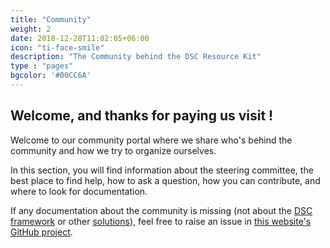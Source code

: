 ```yaml
---
title: "Community"
weight: 2
date: 2018-12-28T11:02:05+06:00
icon: "ti-face-smile"
description: "The Community behind the DSC Resource Kit"
type : "pages"
bgcolor: '#00CC6A'
---
```


## Welcome, and thanks for paying us visit !

Welcome to our community portal where we share who's behind the community and how we try to organize ourselves.

In this section, you will find information about the steering committee, the best place to find help, how to ask a question, how you can contribute, and where to look for documentation.

If any documentation about the community is missing (not about the [DSC framework](https://docs.microsoft.com/en-us/powershell/dsc/overview/overview) or other [solutions](https://docs.microsoft.com/en-us/azure/governance/policy/concepts/guest-configuration)), feel free to raise an issue in [this website's GitHub project](https://github.com/dsccommunity/dsccommunity.org/issues).
